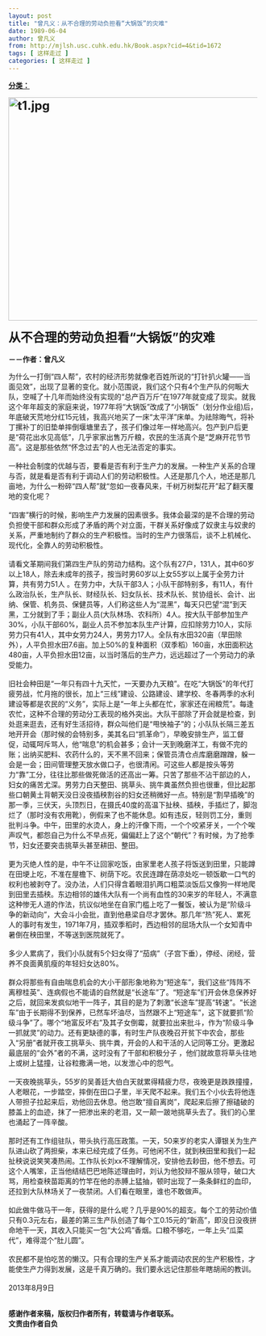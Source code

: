 ```yaml
---
layout: post
title: "曾凡义：从不合理的劳动负担看“大锅饭”的灾难"
date: 1989-06-04
author: 曾凡义
from: http://mjlsh.usc.cuhk.edu.hk/Book.aspx?cid=4&tid=1672
tags: [ 这样走过 ]
categories: [ 这样走过 ]
---
```


<div style="margin: 15px 10px 10px 0px;">
 <div>
  <span id="ctl00_ContentPlaceHolder1_chapter1_SubjectLabel" style="font-weight:bold;text-decoration:underline;">
   分类：
  </span>
 </div>
 <p>
  <strong>
   <font size="5">
    <img align="top" alt="t1.jpg" border="0" height="442" src="http://mjlsh.usc.cuhk.edu.hk/medias/contents/1672/t1.jpg" width="590"/>
   </font>
  </strong>
 </p>
 <p>
  <strong>
   <font size="5">
    从不合理的劳动负担看“大锅饭”的灾难
    <br/>
   </font>
   <br/>
   －－作者：曾凡义
  </strong>
 </p>
 <p>
  为什么一打倒“四人帮”，农村的经济形势就像老百姓所说的“打针扒火罐——当面见效”，出现了显著的变化。就小范围说，我们这个只有4个生产队的何畈大队，空喊了十几年而始终没有实现的“总产百万斤”在1977年就变成了现实。就我这个年年超支的家庭来说，1977年将“大锅饭”改成了“小锅饭”（划分作业组)后，年底破天荒地分红15元钱，我高兴地买了一床“太平洋”床单。为祛除晦气，将补丁摞补丁的旧垫单摔倒堰塘里去了，孩子们像过年一样地高兴。包产到户后更是“荷花出水见高低”，几乎家家出售万斤粮，农民的生活真个是“芝麻开花节节高”。这是那些依然“怀念过去”的人也无法否定的事实。
  <br/>
  <br/>
  一种社会制度的优越与否，要看是否有利于生产力的发展。一种生产关系的合理与否，就是看是否有利于调动人们的劳动积极性。人还是那几个人，地还是那几亩地，为什么一粉碎“四人帮”就“忽如一夜春风来，千树万树梨花开”起了翻天覆地的变化呢？
  <br/>
  <br/>
  “四害”横行的时候，影响生产力发展的因素很多。我体会最深的是不合理的劳动负担使干部和群众形成了矛盾的两个对立面，干群关系好像成了奴隶主与奴隶的关系，严重地制约了群众的生产积极性。当时的生产力很落后，谈不上机械化、现代化，全靠人的劳动积极性。
  <br/>
  <br/>
  请看文革期间我们第四生产队的劳动力结构。这个队有27户，131人，其中60岁以上18人，除去未成年的孩子，按当时男60岁以上女55岁以上属于全劳力计算，共有劳力51人 。在劳力中，大队干部3人；小队干部特别多，有11人，有什么政治队长，生产队长、财经队长、妇女队长、技术队长、贫协组长、会计、出纳、保管、机务员、保健员等，人们称这些人为“混黑”，每天只巴望“混”到天黑，工分就到了手；副业人员(大队林场、农科所）4人。按大队干部参加生产30%，小队干部60%，副业人员不参加本队生产计算，应扣除劳力10人，实际劳力只有41人，其中女劳力24人，男劳力17人。全队有水田320亩（旱田除外），人平负担水田7.6亩。加上50%的复种面积（双季稻）160亩，水田面积达480亩，人平负担水田12亩，以当时落后的生产力，远远超过了一个劳动力的承受能力。
  <br/>
  <br/>
  旧社会种田是“一年只有四十九天忙，一天要办九天粮”。在吃“大锅饭”的年代打疲劳战，忙月拖的很长，加上“三线”建设、公路建设、建学校、冬春两季的水利建设等都是农民的“义务”，实际上是“一年上头都在忙，家家还在闹粮荒”。每逢农忙，这种不合理的劳动分工表现的格外突出。大队干部除了开会就是检查，到处逛来逛去，还有好生活招待，群众叫他们是“甩怏袖子”的；小队队长隔三差五地开开会（那时候的会特别多，美其名曰“抓革命”），早晚安排生产，监工督促，动辄呵斥骂人，他“喘息”的机会甚多；会计一天到晚磨洋工，有做不完的账；出纳买肥料、农药什么的，天不黑不回来；保管员清仓点库磨磨蹭蹭，躲一会是一会；田间管理整天放水做口子，也很清闲。可这些人都是按头等劳力“靠”工分，往往比那些做死做活的还高出一筹。只苦了那些不沾干部边的人，妇女的痛苦尤深。男劳力白天整田、挑草头、挑牛粪虽然负担也很重，但比起那些口朝黄土背朝天没日没夜插秧割谷的妇女还稍微好一点。特别是“割早插晚”的那一季，三伏天，头顶烈日，在摄氏40度的高温下扯秧、插秧，手插烂了，脚泡烂了（那时没有农用靴），例假来了也不能休息。如有违反，轻则罚工分，重则批判斗争。中午，田里的水烫人，身上的汗像下雨，一个个咬紧牙关，一个个唉声叹气，都怨自己为什么不早点死，偏偏赶上了这个“朝代”？有时候，为了抢季节，妇女还要突击挑草头甚至耕田、整田。
  <br/>
  <br/>
  更为灭绝人性的是，中午不让回家吃饭，由家里老人孩子将饭送到田里，只能蹲在田埂上吃，不准在屋檐下、树荫下吃。农民连蹲在荫凉处吃一顿饭歇一口气的权利也被剥夺了。没办法，人们只得含着眼泪扒两口粗菜淡饭后又像狗一样地爬到田里去插秧。东边相邻的雄伟大队有一个尚有血性的30来岁的年轻人，不满意这种惨无人道的作法，抗议似地坐在自家门槛上吃了一餐饭，被认为是“阶级斗争的新动向”，大会斗小会批，直到他悬梁自尽才罢休。那几年“热”死人、累死人的事时有发生，1971年7月，插双季稻时，西边相邻的屈场大队一个女知青中暑倒在秧田里，不等送到医院就死了。
  <br/>
  <br/>
  多少人累病了，我们小队就有5个妇女得了“茄病”（子宫下垂），停经、闭经，营养不良面黄肌瘦的年轻妇女达80%。
  <br/>
  <br/>
  群众将那些有自由喘息机会的大小干部形象地称为“短途车”，我们这些“阵阵不离穆桂英”、连病假也不能请的自然就是“长途车”了。“短途车”们开会休息保养好之后，就回来发疯似地干一阵子，其目的是为了刺激“长途车”提高“转速”。“长途车”由于长期得不到保养，已然车坏油尽，当然跟不上“短途车”，这下就要抓“阶级斗争”了。哪个“地富反坏右”及其子女倒霉，就要拉出来批斗，作为“阶级斗争一抓就灵”的动力。还有更缺德的事，有时生产队夜晚召开贫下中农会，那些入“另册”者就开夜工挑草头、挑牛粪，开会的人和干活的人记同等工分。更激起最底层的“会外”者的不满，这时没有了干部和积极分子 ，他们就故意将草头往地上或树上猛撞，让谷粒撒满一地，以发泄心中的怨气。
  <br/>
  <br/>
  一天夜晚挑草头，55岁的吴善廷大伯白天就累得精疲力尽，夜晚更是跌跌撞撞，人老眼花，一步踏空，摔倒在田口子里，半天爬不起来。我们五个小伙去将他连人带担子拉起来后，劝他回去休息。他岂敢“擅自离岗”，爬起来后擦了擦磕破的膝盖上的血迹，抹了一把渗出来的老泪，又一颠一跛地挑草头去了。我们的心里也涌起了一阵辛酸。
  <br/>
  <br/>
  那时还有工作组驻队，带头执行高压政策。一天，50来岁的老实人谭银关为生产队进山砍了两担柴，本来已经完成了任务。可他闲不住，就到秧田里和我们一起扯秧说说笑笑凑热闹。工作队长刘xx不理解情况，安排他去耖田，他不想去。可这个人嘴笨，正当他结结巴巴地陈述理由时，刘认为他狡辩不服从领导，破口大骂，用检查秧苗距离的竹竿在他的赤膊上猛抽，顿时出现了一条条鲜红的血印，还拉到大队林场关了一夜禁闭。人们看在眼里，谁也不敢做声。
  <br/>
  <br/>
  如此做牛做马干一年，获得的是什么呢？几乎是90%的超支。每个工的劳动价值只有0.3元左右，最差的第三生产队创造了每个工0.15元的“新高”，即没日没夜拼命地干一天，其收入只能买一包“大公鸡”香烟。口粮不够吃，一年上头“瓜菜代”，难得混个“肚儿圆”。
  <br/>
  <br/>
  农民都不是怕吃苦的懒汉。只有合理的生产关系才能调动农民的生产积极性，才能使生产力得到发展，这是千真万确的。我们要永远记住那些年瞎胡闹的教训。
  <br/>
  <br/>
  2013年8月9日
 </p>
 <p>
  <br/>
  <strong>
   感谢作者来稿，版权归作者所有，转载请与作者联系。
   <br/>
   文责由作者自负
  </strong>
 </p>
</div>

